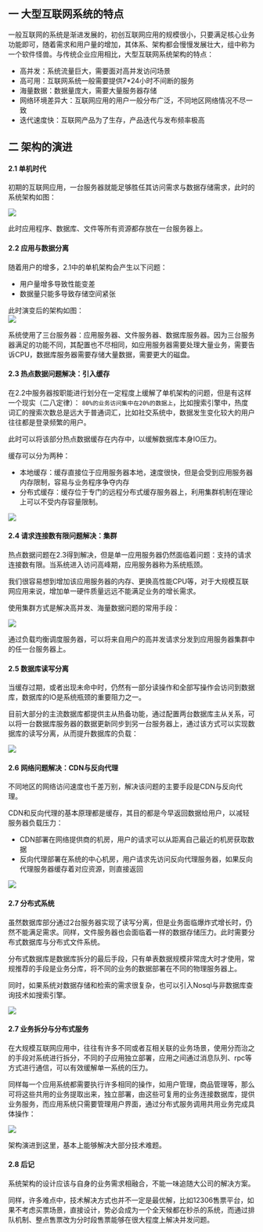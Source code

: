 ## 一 大型互联网系统的特点

一般互联网的系统是渐进发展的，初创互联网应用的规模很小，只要满足核心业务功能即可，随着需求和用户量的增加，其体系、架构都会慢慢发展壮大，组中称为一个软件怪兽。与传统企业应用相比，大型互联网系统架构的特点：
- 高并发：系统流量巨大，需要面对高并发访问场景
- 高可用：互联网系统一般需要提供7*24小时不间断的服务
- 海量数据：数据量庞大，需要大量服务器存储
- 网络环境差异大：互联网应用的用户一般分布广泛，不同地区网络情况不尽一致
- 迭代速度快：互联网产品为了生存，产品迭代与发布频率极高

## 二 架构的演进

#### 2.1 单机时代

初期的互联网应用，一台服务器就能足够胜任其访问需求与数据存储需求，此时的系统架构如图：  

![](../images/01-01.png)  

此时应用程序、数据库、文件等所有资源都存放在一台服务器上。

#### 2.2 应用与数据分离

随着用户的增多，2.1中的单机架构会产生以下问题：
- 用户量增多导致性能变差
- 数据量只能多导致存储空间紧张

此时演变后的架构如图：  
![](../images/01-02.png)  

系统使用了三台服务器：应用服务器、文件服务器、数据库服务器。因为三台服务器满足的功能不同，其配置也不尽相同，如应用服务器需要处理大量业务，需要告诉CPU，数据库服务器需要存储大量数据，需要更大的磁盘。

#### 2.3 热点数据问题解决：引入缓存

在2.2中服务器按职能进行划分在一定程度上缓解了单机架构的问题，但是有这样一个现实（二八定律）：
`80%的业务访问集中在20%的数据上`，比如搜索引擎中，热度词汇的搜索次数总是远大于普通词汇，比如社交系统中，数据发生变化较大的用户往往都是登录频繁的用户。  

此时可以将该部分热点数据缓存在内存中，以缓解数据库本身IO压力。  

缓存可以分为两种：
- 本地缓存：缓存直接位于应用服务器本地，速度很快，但是会受到应用服务器内存限制，容易与业务程序争夺内存
- 分布式缓存：缓存位于专门的远程分布式缓存服务器上，利用集群机制在理论上可以不受内存容量限制。

![](../images/01-03.png) 



#### 2.4 请求连接数有限问题解决：集群

热点数据问题在2.3得到解决，但是单一应用服务器仍然面临着问题：支持的请求连接数有限。当系统进入访问高峰期，应用服务器称为系统瓶颈。  

我们很容易想到增加该应用服务器的内存、更换高性能CPU等，对于大规模互联网应用来说，增加单一硬件质量远远不能满足业务的增长需求。  

使用集群方式是解决高并发、海量数据问题的常用手段：  

![](../images/01-04.png)

通过负载均衡调度服务器，可以将来自用户的高并发请求分发到应用服务器集群中的任一台服务器上。

#### 2.5 数据库读写分离

当缓存过期，或者出现未命中时，仍然有一部分读操作和全部写操作会访问到数据库，数据库的IO是系统瓶颈的重要阻力之一。  

目前大部分的主流数据库都提供主从热备功能，通过配置两台数据库主从关系，可以将一台数据库服务器的数据更新同步到另一台服务器上，通过该方式可以实现数据库的读写分离，从而提升数据库的负载：  

![](../images/01-05.png)

#### 2.6 网络问题解决：CDN与反向代理

不同地区的网络访问速度也千差万别，解决该问题的主要手段是CDN与反向代理。  

CDN和反向代理的基本原理都是缓存，其目的都是今早返回数据给用户，以减轻服务器负载压力：
- CDN部署在网络提供商的机房，用户的请求可以从距离自己最近的机房获取数据
- 反向代理部署在系统的中心机房，用户请求先访问反向代理服务器，如果反向代理服务器缓存着对应资源，则直接返回

![](../images/01-06.png)

#### 2.7 分布式系统

虽然数据库部分通过2台服务器实现了读写分离，但是业务面临爆炸式增长时，仍然不能满足需求。同样，文件服务器也会面临着一样的数据存储压力。此时需要分布式数据库与分布式文件系统。  

分布式数据库是数据库拆分的最后手段，只有单表数据规模非常庞大时才使用，常规推荐的手段是业务分库，将不同的业务的数据部署在不同的物理服务器上。  

同时，如果系统对数据存储和检索的需求很复杂，也可以引入Nosql与非数据库查询技术如搜索引擎。  

![](../images/01-07.png)



#### 2.7 业务拆分与分布式服务

在大规模互联网应用中，往往有许多不同或者互相关联的业务场景，使用分而治之的手段对系统进行拆分，不同的子应用独立部署，应用之间通过消息队列、rpc等方式进行通信，可以有效缓解单一系统的压力。  

同样每一个应用系统都需要执行许多相同的操作，如用户管理，商品管理等，那么可将这些共用的业务提取出来，独立部署，由这些可复用的业务连接数据库，提供业务服务，而应用系统只需要管理用户界面，通过分布式服务调用共用业务完成具体操作：

![](../images/01-08.png)


架构演进到这里，基本上能够解决大部分技术难题。

#### 2.8 后记

系统架构的设计应该与自身的业务需求相融合，不能一味追随大公司的解决方案。  

同样，许多难点中，技术解决方式也并不一定是最优解，比如12306售票平台，如果不考虑买票场景，直接设计，势必会成为一个全天候都在秒杀的系统，而通过排队机制、整点售票改为分时段售票能够在很大程度上解决并发问题。  